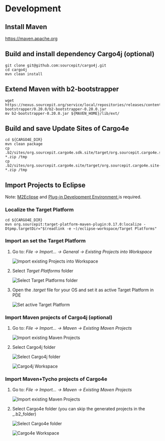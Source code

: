 # Development

## Install Maven

https://maven.apache.org

## Build and install dependency Cargo4j (optional)

```
git clone git@github.com:sourcepit/cargo4j.git
cd cargo4j
mvn clean install
```

## Extend Maven with b2-bootstrapper

```
wget https://nexus.sourcepit.org/service/local/repositories/releases/content/org/sourcepit/b2/b2-bootstrapper/0.20.0/b2-bootstrapper-0.20.0.jar
mv b2-bootstrapper-0.20.0.jar ${MAVEN_HOME}/lib/ext/
```

## Build and save Update Sites of Cargo4e

```
cd ${CARGO4E_DIR}
mvn clean package
cp .b2/sites/org.sourcepit.cargo4e.sdk.site/target/org.sourcepit.cargo4e.sdk.site-*.zip /tmp
cp .b2/sites/org.sourcepit.cargo4e.site/target/org.sourcepit.cargo4e.site-*.zip /tmp
```

## Import Projects to Eclipse

Note: [M2Eclipse](http://www.eclipse.org/m2e/) and [Plug-in Development Environment ](http://www.eclipse.org/pde/) is required.

### Localize the Target Platform

```
cd ${CARGO4E_DIR}
mvn org.sourcepit:target-platform-maven-plugin:0.17.0:localize -Dtpmp.targetDir="$(readlink -e ~)/eclipse-workspace/Target Platforms"
```

### Import an set the Target Platform

1.  Go to: _File -> Import... -> General -> Existing Projects into Workspace_
    
    ![Import existing Projects into Workspace](images/import_existing_project.png)
    
2.  Select _Target Platforms_ folder
    
    ![Select Target Platforms folder](images/import_target_platforms.png)
    
3.  Open the _.target_ file for your OS and set it as active Target Platform in PDE
    
    ![Set active Target Platform](images/set_target_platform.png)
    
### Import Maven projects of Cargo4j (optional)

1.  Go to: _File -> Import... -> Maven -> Existing Maven Projects_
    
    ![Import existing Maven Projects](images/import_existing_maven_projects.png)
    
2.  Select Cargo4j folder
    
    ![Select Cargo4j folder](images/import_cargo4j.png)
    
    ![Cargo4j Workspace](images/workspace_cargo4j.png)

### Import Maven+Tycho projects of Cargo4e

1.  Go to: _File -> Import... -> Maven -> Existing Maven Projects_
    
    ![Import existing Maven Projects](images/import_existing_maven_projects.png)
    
2.  Select Cargo4e folder (you can skip the generated projects in the _.b2_folder)
    
    ![Select Cargo4e folder](images/import_cargo4e.png)
    
    ![Cargo4e Workspace](images/workspace_cargo4e.png)
    